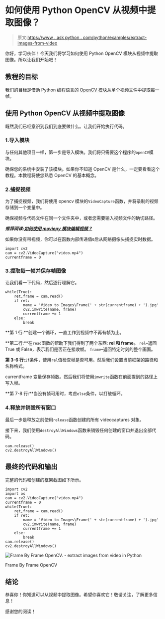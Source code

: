 # 如何使用 Python OpenCV 从视频中提取图像？

> 原文:[https://www . ask python . com/python/examples/extract-images-from-video](https://www.askpython.com/python/examples/extract-images-from-video)

你好，学习伙伴！今天我们将学习如何使用 Python OpenCV 模块从视频中提取图像。所以让我们开始吧！

## 教程的目标

我们的目标是借助 Python 编程语言的 [OpenCV 模块](https://www.askpython.com/python-modules/read-images-in-python-opencv)从单个视频文件中提取每一帧。

## 使用 Python OpenCV 从视频中提取图像

既然我们已经意识到我们到底要做什么。让我们开始执行代码。

### 1.导入模块

与任何其他项目一样，第一步是导入模块。我们将只需要这个程序的`openCV`模块。

确保您的系统中安装了该模块。如果你不知道 OpenCV 是什么，一定要看看这个教程。本教程将使您熟悉 OpenCV 的基本概念。

### 2.捕捉视频

为了捕捉视频，我们将使用 opencv 模块的`VideoCapture`函数，并将录制的视频存储到一个变量中。

确保视频与代码文件在同一个文件夹中，或者您需要输入视频文件的确切路径。

***推荐阅读:[如何使用 moviepy 模块编辑视频？](https://www.askpython.com/python-modules/moviepy-module)***

如果你没有带视频，你可以在函数内部传递值`0`后从网络摄像头捕捉实时数据。

```
import cv2
cam = cv2.VideoCapture("video.mp4")
currentframe = 0

```

### 3.提取每一帧并保存帧图像

让我们看一下代码，然后逐行理解它。

```
while(True):
	ret,frame = cam.read()
	if ret:
		name = 'Video to Images\Frame(' + str(currentframe) + ').jpg'
		cv2.imwrite(name, frame)
		currentframe += 1
	else:
		break

```

**第 1 行:**创建一个循环，一直工作到视频中不再有帧为止。

**第二行:**在`read`函数的帮助下我们得到了两个东西: **rel 和 frame。**
`rel`–返回 True 或 False，表示我们是否正在接收帧。
`frame`–返回特定时刻的整个画面。

**第 3-6 行:**`if`条件，使用`rel`值检查帧是否可用。然后我们设置当前框架的路径和名称格式。

currentframe 变量保存帧数。然后我们将使用`imwrite`函数在前面提到的路径上写入帧。

**第 7-8 行:**当没有帧可用时，考虑`else`条件，以打破循环。

### 4.释放并销毁所有窗口

最后一步是释放之前使用`release`函数创建的所有 videocaptures 对象。

接下来，我们使用`destroyAllWindows`函数来销毁任何创建的窗口并退出全部代码。

```
cam.release()
cv2.destroyAllWindows()

```

## 最终的代码和输出

完整的代码和创建的框架截图如下所示。

```
import cv2
import os
cam = cv2.VideoCapture("video.mp4")
currentframe = 0
while(True):
	ret,frame = cam.read()
	if ret:
		name = 'Video to Images\Frame(' + str(currentframe) + ').jpg'
		cv2.imwrite(name, frame)
		currentframe += 1
	else:
		break
cam.release()
cv2.destroyAllWindows()

```

![Frame By Frame OpenCV. - extract images from video in Python](../Images/00cc9d460b2b5114a08fbe89efbb91cd.png)

Frame By Frame OpenCV

## 结论

恭喜你！你知道可以从视频中提取图像。希望你喜欢它！敬请关注，了解更多信息！

感谢您的阅读！